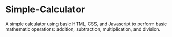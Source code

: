 # Simple-Calculator

A simple calculator using basic HTML, CSS, and Javascript to perform basic mathematic operations: addition, subtraction, multiplication, and division.
